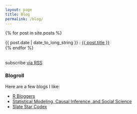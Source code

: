 ```yaml
---
layout: page
title: Blog
permalink: /blog/
---
```

{% for post in site.posts %}
 <article>
 <time datetime="{{ post.date | date: "%Y-%m-%d" }}">{{ post.date | date_to_long_string }}</time> :
     <a href="{{ post.url }}">
       {{ post.title }}
     </a>
 </article>
{% endfor %}
<br>
<br>
<p class="rss-subscribe">subscribe <a href="{{ "/feed.xml" | relative_url }}">via RSS</a></p>

### Blogroll
Here are a few blogs I like:
* [R Bloggers](https://www.r-bloggers.com)
* [Statistical Modeling, Causal Inference, and Social Science](https://statmodeling.stat.columbia.edu/)
* [Slate Star Codex](https://slatestarcodex.com/)
